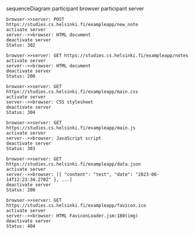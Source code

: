 sequenceDiagram
    participant browser
    participant server

    browser->>server: POST https://studies.cs.helsinki.fi/exampleapp/new_note
    activate server
    server-->>browser: HTML document
    deactivate server
    Status: 302

    browser->>server: GET https://studies.cs.helsinki.fi/exampleapp/notes
    activate server
    server-->>browser: HTML document
    deactivate server
    Status: 200

    browser->>server: GET https://studies.cs.helsinki.fi/exampleapp/main.css
    activate server
    server-->>browser: CSS stylesheet
    deactivate server
    Status: 304

    browser->>server: GET https://studies.cs.helsinki.fi/exampleapp/main.js
    activate server
    server-->>browser: JavaScript script
    deactivate server
    Status: 303

    browser->>server: GET https://studies.cs.helsinki.fi/exampleapp/data.json
    activate server
    server-->>browser: [{ "content": "test", "date": "2023-06-14T12:23:34.270Z" }, ...]
    deactivate server
    Status: 200

    browser->>server: GET https://studies.cs.helsinki.fi/exampleapp/favicon.ico
    activate server
    server-->>browser: HTML FaviconLoader.jsm:180(img)
    deactivate server
    Status: 404